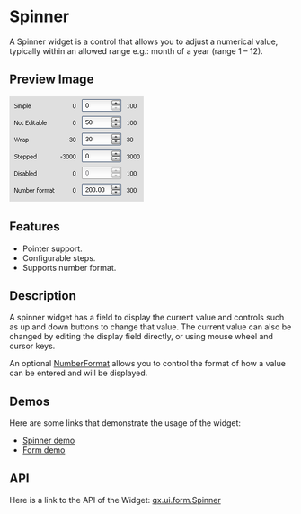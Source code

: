 Spinner
=======

A Spinner widget is a control that allows you to adjust a numerical value, typically within an allowed range e.g.: month of a year (range 1 – 12).

Preview Image
-------------

![Spinner](spinner.png)

Features
--------

-   Pointer support.
-   Configurable steps.
-   Supports number format.

Description
-----------

A spinner widget has a field to display the current value and controls such as up and down buttons to change that value. The current value can also be changed by editing the display field directly, or using mouse wheel and cursor keys.

An optional [NumberFormat](apps://apiviewer/#qx.util.format.NumberFormat) allows you to control the format of how a value can be entered and will be displayed.

Demos
-----

Here are some links that demonstrate the usage of the widget:

-   [Spinner demo](apps://demobrowser/#widget~Spinner.html)
-   [Form demo](apps://demobrowser/#showcase~Form.html)

API
---

Here is a link to the API of the Widget:
[qx.ui.form.Spinner](apps://apiviewer/#qx.ui.form.Spinner)
